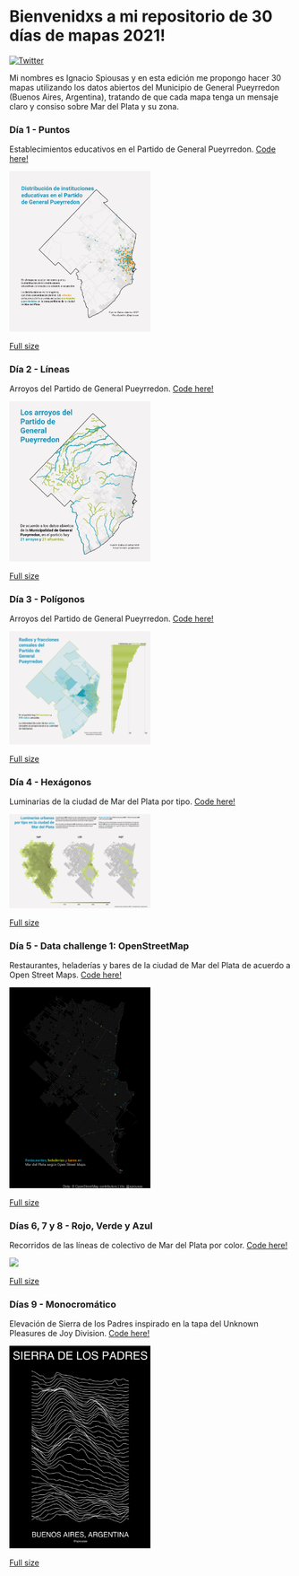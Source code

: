 
# Bienvenidxs a mi repositorio de 30 días de mapas 2021!

[![Twitter](https://img.shields.io/twitter/url/https/twitter.com/cloudposse.svg?style=social&label=Follow%20%40spiousas)](https://twitter.com/spiousas)

Mi nombres es Ignacio Spiousas y en esta edición me propongo hacer 30
mapas utilizando los datos abiertos del Municipio de General Pueyrredon
(Buenos Aires, Argentina), tratando de que cada mapa tenga un mensaje
claro y consiso sobre Mar del Plata y su zona.

### Día 1 - Puntos

Establecimientos educativos en el Partido de General Pueyrredon. [Code
here!](https://github.com/spiousas/30DayMapChallenge_2021/blob/main/Day1/Escuelas_en_MdP.R)

<img src="./Day1/Escuelas_MGP.png" width="50%" />

[Full
size](https://github.com/spiousas/30DayMapChallenge_2021/blob/main/Day1/Escuelas_MGP.png)

### Día 2 - Líneas

Arroyos del Partido de General Pueyrredon. [Code
here!](https://github.com/spiousas/30DayMapChallenge_2021/blob/main/Day2/Arroyos.R)

<img src="./Day2/Arroyos_MGP.png" width="50%" />

[Full
size](https://github.com/spiousas/30DayMapChallenge_2021/blob/main/Day2/Arroyos_MGP.png)

### Día 3 - Polígonos

Arroyos del Partido de General Pueyrredon. [Code
here!](https://github.com/spiousas/30DayMapChallenge_2021/blob/main/Day3/Radios_censales.R)

<img src="./Day3/Radios_censales_MGP.png" width="50%" />

[Full
size](https://github.com/spiousas/30DayMapChallenge_2021/blob/main/Day3/Radios_censales_MGP.png)

### Día 4 - Hexágonos

Luminarias de la ciudad de Mar del Plata por tipo. [Code
here!](https://github.com/spiousas/30DayMapChallenge_2021/blob/main/Day4/Luminarias_MdP.R)

<img src="./Day4/Luminarias_MdP.png" width="50%" />

[Full
size](https://github.com/spiousas/30DayMapChallenge_2021/blob/main/Day4/Luminarias_MdP.png)

### Día 5 - Data challenge 1: OpenStreetMap

Restaurantes, heladerías y bares de la ciudad de Mar del Plata de
acuerdo a Open Street Maps. [Code
here!](https://github.com/spiousas/30DayMapChallenge_2021/blob/main/Day5/OSM.R)

<img src="./Day5/OSM.png" width="50%" />

[Full
size](https://github.com/spiousas/30DayMapChallenge_2021/blob/main/Day5/OSM.png)

### Días 6, 7 y 8 - Rojo, Verde y Azul

Recorridos de las líneas de colectivo de Mar del Plata por color. [Code
here!](https://github.com/spiousas/30DayMapChallenge_2021/blob/main/Day6-7-8/MDP_bus.R)

<img src="./Day6-7-8/MdP_bus.png" width="50%" />

[Full
size](https://github.com/spiousas/30DayMapChallenge_2021/blob/main/Day6-7-8/MDP_bus.png)

### Días 9 - Monocromático

Elevación de Sierra de los Padres inspirado en la tapa del Unknown
Pleasures de Joy Division. [Code
here!](https://github.com/spiousas/30DayMapChallenge_2021/blob/main/Day9/Unknown_Sierras.R)

<img src="./Day9/Unknown_Sierras.png" width="50%" />

[Full
size](https://github.com/spiousas/30DayMapChallenge_2021/blob/main/Day9/Unknown_Sierras.png)
